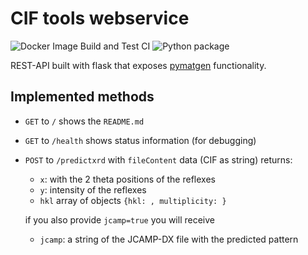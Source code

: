 # CIF tools webservice

![Docker Image Build and Test CI](https://github.com/cheminfo/xrd-tools/workflows/Docker%20Image%20Build%20CI/badge.svg)
![Python package](https://github.com/cheminfo/xrd-tools/workflows/Python%20package/badge.svg)

REST-API built with flask that exposes [pymatgen](https://duckduckgo.com/?q=pymatgen&t=brave) functionality.

## Implemented methods

- `GET` to `/` shows the `README.md`
- `GET` to `/health` shows status information (for debugging)
- `POST` to `/predictxrd` with `fileContent` data (CIF as string) returns:

  - `x`: with the 2 theta positions of the reflexes
  - `y`: intensity of the reflexes
  - `hkl` array of objects `{hkl: , multiplicity: }`

  if you also provide `jcamp=true` you will receive

  - `jcamp`: a string of the JCAMP-DX file with the predicted pattern
